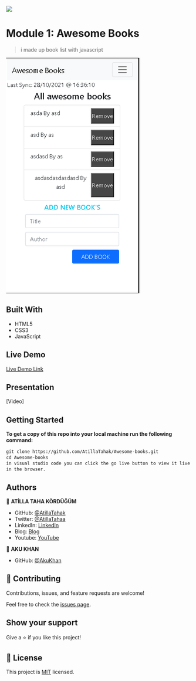 ![](https://img.shields.io/badge/Microverse-blueviolet)

# Module 1: Awesome Books

> i made up book list with javascript 

![screenshot](./app_screenshot.png)


## Built With

- HTML5
- CSS3
- JavaScript

## Live Demo

[Live Demo Link](https://atillatahak.github.io/Awesome-books/)

## Presentation

[Video]


## Getting Started

**To get a copy of this repo into your local machine run the following command:**
```
git clone https://github.com/AtillaTahak/Awesome-books.git
cd Awesome-books
in visual studio code you can click the go live button to view it live in the browser.
```




## Authors

👤 **ATİLLA TAHA KÖRDÜĞÜM**

- GitHub: [@AtillaTahak](https://github.com/AtillaTahak)
- Twitter: [@AtillaTahaa](https://twitter.com/AtillaTahaa)
- LinkedIn: [LinkedIn](https://www.linkedin.com/in/atilla-taha-kördüğüm-a93702186/)
- Blog: [Blog](atillataha.blogspot.com)
- Youtube: [YouTube](https://www.youtube.com/channel/UCmoD0x4Z9vdG2PCsI5p8FYg)

👤 **AKU KHAN**

- GitHub: [@AkuKhan](https://github.com/aakbarkhan)



## 🤝 Contributing

Contributions, issues, and feature requests are welcome!

Feel free to check the [issues page](../../issues/).

## Show your support

Give a ⭐️ if you like this project!


## 📝 License

This project is [MIT](./MIT.md) licensed.
